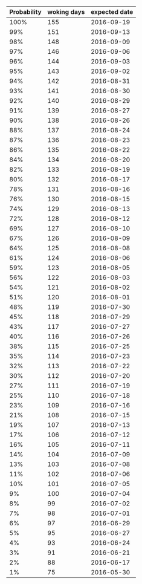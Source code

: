 | Probability | woking days | expected date | 
| --- | --- | --- | 
| 100% | 155 | 2016-09-19 | 
| 99% | 151 | 2016-09-13 | 
| 98% | 148 | 2016-09-09 | 
| 97% | 146 | 2016-09-06 | 
| 96% | 144 | 2016-09-03 | 
| 95% | 143 | 2016-09-02 | 
| 94% | 142 | 2016-08-31 | 
| 93% | 141 | 2016-08-30 | 
| 92% | 140 | 2016-08-29 | 
| 91% | 139 | 2016-08-27 | 
| 90% | 138 | 2016-08-26 | 
| 88% | 137 | 2016-08-24 | 
| 87% | 136 | 2016-08-23 | 
| 86% | 135 | 2016-08-22 | 
| 84% | 134 | 2016-08-20 | 
| 82% | 133 | 2016-08-19 | 
| 80% | 132 | 2016-08-17 | 
| 78% | 131 | 2016-08-16 | 
| 76% | 130 | 2016-08-15 | 
| 74% | 129 | 2016-08-13 | 
| 72% | 128 | 2016-08-12 | 
| 69% | 127 | 2016-08-10 | 
| 67% | 126 | 2016-08-09 | 
| 64% | 125 | 2016-08-08 | 
| 61% | 124 | 2016-08-06 | 
| 59% | 123 | 2016-08-05 | 
| 56% | 122 | 2016-08-03 | 
| 54% | 121 | 2016-08-02 | 
| 51% | 120 | 2016-08-01 | 
| 48% | 119 | 2016-07-30 | 
| 45% | 118 | 2016-07-29 | 
| 43% | 117 | 2016-07-27 | 
| 40% | 116 | 2016-07-26 | 
| 38% | 115 | 2016-07-25 | 
| 35% | 114 | 2016-07-23 | 
| 32% | 113 | 2016-07-22 | 
| 30% | 112 | 2016-07-20 | 
| 27% | 111 | 2016-07-19 | 
| 25% | 110 | 2016-07-18 | 
| 23% | 109 | 2016-07-16 | 
| 21% | 108 | 2016-07-15 | 
| 19% | 107 | 2016-07-13 | 
| 17% | 106 | 2016-07-12 | 
| 16% | 105 | 2016-07-11 | 
| 14% | 104 | 2016-07-09 | 
| 13% | 103 | 2016-07-08 | 
| 11% | 102 | 2016-07-06 | 
| 10% | 101 | 2016-07-05 | 
| 9% | 100 | 2016-07-04 | 
| 8% | 99 | 2016-07-02 | 
| 7% | 98 | 2016-07-01 | 
| 6% | 97 | 2016-06-29 | 
| 5% | 95 | 2016-06-27 | 
| 4% | 93 | 2016-06-24 | 
| 3% | 91 | 2016-06-21 | 
| 2% | 88 | 2016-06-17 | 
| 1% | 75 | 2016-05-30 | 
